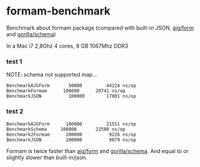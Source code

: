 formam-benchmark
================

Benchmark about formam package (compared with built-in JSON, [ajg/form](https://github.com/ajg/form) and [gorilla/schema](https://github.com/gorilla/schema))

In a Mac i7 2,8Ghz 4 cores, 8 GB 1067Mhz DDR3

### test 1

NOTE: schema not supported map...

```
BenchmarkAJGForm	   50000	     44224 ns/op
BenchmarkFormam	     100000	     20741 ns/op
BenchmarkJSON	       100000	     17001 ns/op
```

### test 2

```
BenchmarkAJGForm	  100000	     21551 ns/op
BenchmarkSchema	    100000	     22500 ns/op
Benchmark2Formam	  200000	      9226 ns/op
BenchmarkJSON	      200000	      9879 ns/op
```

Formam is twice faster than [ajg/form](https://github.com/ajg/form) and [gorilla/schema](https://github.com/gorilla/schema). And equal to or slightly slower than built-in/json.
